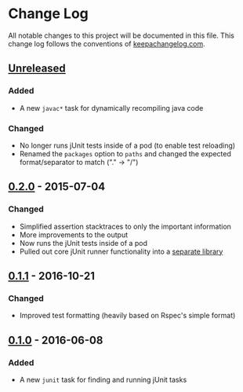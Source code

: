 # Change Log
All notable changes to this project will be documented in this
file. This change log follows the conventions
of [keepachangelog.com](http://keepachangelog.com/).


## [Unreleased]
### Added

- A new `javac*` task for dynamically recompiling java code

### Changed

- No longer runs jUnit tests inside of a pod (to enable test reloading)
- Renamed the `packages` option to `paths` and changed the expected
  format/separator to match ("." -> "/")

[Unreleased]: https://github.com/RadicalZephyr/boot-junit/compare/0.2.0...HEAD


## [0.2.0] - 2015-07-04
### Changed

- Simplified assertion stacktraces to only the important information
- More improvements to the output
- Now runs the jUnit tests inside of a pod
- Pulled out core jUnit runner functionality into a [separate library][cljunit]

[0.2.0]: https://github.com/RadicalZephyr/boot-junit/compare/0.1.1...0.2.0
[cljunit]: https://github.com/RadicalZephyr/cljunit


## [0.1.1] - 2016-10-21
### Changed

- Improved test formatting (heavily based on Rspec's simple format)

[0.1.1]: https://github.com/RadicalZephyr/boot-junit/compare/0.1.0...0.1.1


## [0.1.0] - 2016-06-08
### Added

- A new `junit` task for finding and running jUnit tasks

[0.1.0]: https://github.com/RadicalZephyr/boot-junit/compare/12e098a...0.1.0
